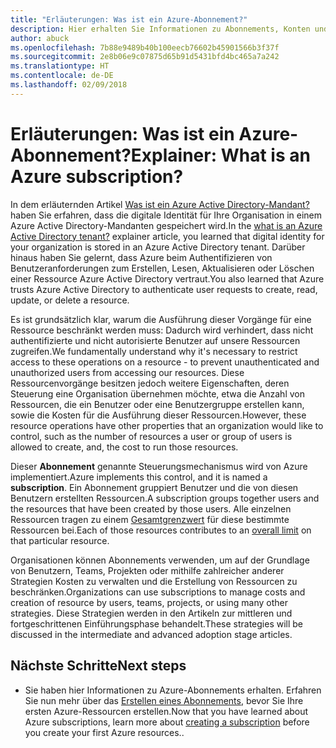 ```yaml
---
title: "Erläuterungen: Was ist ein Azure-Abonnement?"
description: Hier erhalten Sie Informationen zu Abonnements, Konten und Angeboten von Azure.
author: abuck
ms.openlocfilehash: 7b88e9489b40b100eecb76602b45901566b3f37f
ms.sourcegitcommit: 2e8b06e9c07875d65b91d5431bfd4bc465a7a242
ms.translationtype: HT
ms.contentlocale: de-DE
ms.lasthandoff: 02/09/2018
---
```

# <a name="explainer-what-is-an-azure-subscription"></a><span data-ttu-id="80adc-103">Erläuterungen: Was ist ein Azure-Abonnement?</span><span class="sxs-lookup"><span data-stu-id="80adc-103">Explainer: What is an Azure subscription?</span></span>

<span data-ttu-id="80adc-104">In dem erläuternden Artikel [Was ist ein Azure Active Directory-Mandant?](tenant-explainer.md) haben Sie erfahren, dass die digitale Identität für Ihre Organisation in einem Azure Active Directory-Mandanten gespeichert wird.</span><span class="sxs-lookup"><span data-stu-id="80adc-104">In the [what is an Azure Active Directory tenant?](tenant-explainer.md) explainer article, you learned that digital identity for your organization is stored in an Azure Active Directory tenant.</span></span> <span data-ttu-id="80adc-105">Darüber hinaus haben Sie gelernt, dass Azure beim Authentifizieren von Benutzeranforderungen zum Erstellen, Lesen, Aktualisieren oder Löschen einer Ressource Azure Active Directory vertraut.</span><span class="sxs-lookup"><span data-stu-id="80adc-105">You also learned that Azure trusts Azure Active Directory to authenticate user requests to create, read, update, or delete a resource.</span></span> 

<span data-ttu-id="80adc-106">Es ist grundsätzlich klar, warum die Ausführung dieser Vorgänge für eine Ressource beschränkt werden muss: Dadurch wird verhindert, dass nicht authentifizierte und nicht autorisierte Benutzer auf unsere Ressourcen zugreifen.</span><span class="sxs-lookup"><span data-stu-id="80adc-106">We fundamentally understand why it's necessary to restrict access to these operations on a resource - to prevent unauthenticated and unauthorized users from accessing our resources.</span></span> <span data-ttu-id="80adc-107">Diese Ressourcenvorgänge besitzen jedoch weitere Eigenschaften, deren Steuerung eine Organisation übernehmen möchte, etwa die Anzahl von Ressourcen, die ein Benutzer oder eine Benutzergruppe erstellen kann, sowie die Kosten für die Ausführung dieser Ressourcen.</span><span class="sxs-lookup"><span data-stu-id="80adc-107">However, these resource operations have other properties that an organization would like to control, such as the number of resources a user or group of users is allowed to create, and, the cost to run those resources.</span></span> 

<span data-ttu-id="80adc-108">Dieser **Abonnement** genannte Steuerungsmechanismus wird von Azure implementiert.</span><span class="sxs-lookup"><span data-stu-id="80adc-108">Azure implements this control, and it is named a **subscription**.</span></span> <span data-ttu-id="80adc-109">Ein Abonnement gruppiert Benutzer und die von diesen Benutzern erstellten Ressourcen.</span><span class="sxs-lookup"><span data-stu-id="80adc-109">A subscription groups together users and the resources that have been created by those users.</span></span> <span data-ttu-id="80adc-110">Alle einzelnen Ressourcen tragen zu einem [Gesamtgrenzwert][subscription-service-limits] für diese bestimmte Ressourcen bei.</span><span class="sxs-lookup"><span data-stu-id="80adc-110">Each of those resources contributes to an [overall limit][subscription-service-limits] on that particular resource.</span></span>

<span data-ttu-id="80adc-111">Organisationen können Abonnements verwenden, um auf der Grundlage von Benutzern, Teams, Projekten oder mithilfe zahlreicher anderer Strategien Kosten zu verwalten und die Erstellung von Ressourcen zu beschränken.</span><span class="sxs-lookup"><span data-stu-id="80adc-111">Organizations can use subscriptions to manage costs and creation of resource by users, teams, projects, or using many other strategies.</span></span> <span data-ttu-id="80adc-112">Diese Strategien werden in den Artikeln zur mittleren und fortgeschrittenen Einführungsphase behandelt.</span><span class="sxs-lookup"><span data-stu-id="80adc-112">These strategies will be discussed in the intermediate and advanced adoption stage articles.</span></span> 

## <a name="next-steps"></a><span data-ttu-id="80adc-113">Nächste Schritte</span><span class="sxs-lookup"><span data-stu-id="80adc-113">Next steps</span></span>

* <span data-ttu-id="80adc-114">Sie haben hier Informationen zu Azure-Abonnements erhalten. Erfahren Sie nun mehr über das [Erstellen eines Abonnements](subscription.md), bevor Sie Ihre ersten Azure-Ressourcen erstellen.</span><span class="sxs-lookup"><span data-stu-id="80adc-114">Now that you have learned about Azure subscriptions, learn more about [creating a subscription](subscription.md) before you create your first Azure resources..</span></span>

<!-- Links -->
[azure-get-started]: https://azure.microsoft.com/en-us/get-started/
[azure-offers]: https://azure.microsoft.com/en-us/support/legal/offer-details/
[azure-free-trial]: https://azure.microsoft.com/en-us/offers/ms-azr-0044p/
[azure-change-subscription-offer]: /azure/billing/billing-how-to-switch-azure-offer
[microsoft-account]: https://account.microsoft.com/account
[subscription-service-limits]: /azure/azure-subscription-service-limits
[docs-organizational-account]: https://docs.microsoft.com/en-us/azure/active-directory/sign-up-organization
